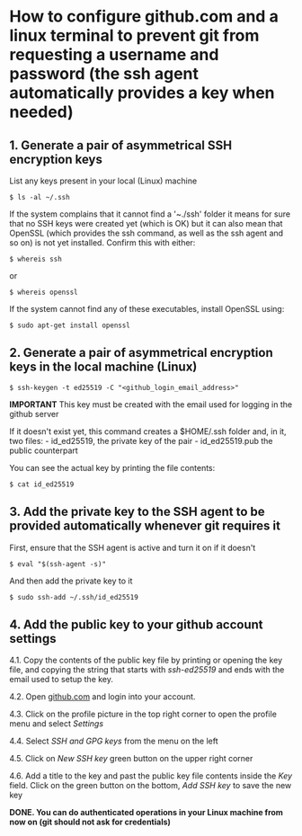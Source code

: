 # How to configure github.com and a linux terminal to prevent git from requesting a username and password (the ssh agent automatically provides a key when needed)

## 1. Generate a pair of asymmetrical SSH encryption keys
List any keys present in your local (Linux) machine


	$ ls -al ~/.ssh
	
If the system complains that it cannot find a '~./ssh' folder it means for sure that no SSH keys were created yet (which is OK) but it can also mean that OpenSSL (which provides the ssh command, as well as the ssh agent and so on) is not yet installed. Confirm this with either:
	
	$ whereis ssh

or
	
	$ whereis openssl

If the system cannot find any of these executables, install OpenSSL using:
	
	$ sudo apt-get install openssl

## 2. Generate a pair of asymmetrical encryption keys in the local machine (Linux)

	$ ssh-keygen -t ed25519 -C "<github_login_email_address>"

**IMPORTANT** This key must be created with the email used for logging in the github server

If it doesn't exist yet, this command creates a $HOME/.ssh folder and, in it, two files:
	- id_ed25519, the private key of the pair
	- id_ed25519.pub the public counterpart

You can see the actual key by printing the file contents:

	$ cat id_ed25519

## 3. Add the private key to the SSH agent to be provided automatically whenever git requires it

First, ensure that the SSH agent is active and turn it on if it doesn't

	$ eval "$(ssh-agent -s)"

And then add the private key to it

	$ sudo ssh-add ~/.ssh/id_ed25519

## 4. Add the public key to your github account settings

4.1. Copy the contents of the public key file by printing or opening the key file, and copying the string that starts with *ssh-ed25519* and ends with the email used to setup the key.

4.2. Open [github.com](https://github.com) and login into your account.

4.3. Click on the profile picture in the top right corner to open the profile menu and select *Settings*

4.4. Select *SSH and GPG keys* from the menu on the left

4.5. Click on *New SSH key* green button on the upper right corner

4.6. Add a title to the key and past the public key file contents inside the *Key* field. Click on the green button on the bottom, *Add SSH key* to save the new key

**DONE. You can do authenticated operations in your Linux machine from now on (git should not ask for credentials)**



